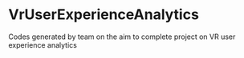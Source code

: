 # VrUserExperienceAnalytics
Codes generated by team on the aim to complete project on VR user experience analytics
